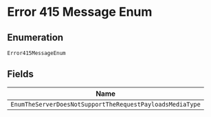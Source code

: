 
# Error 415 Message Enum

## Enumeration

`Error415MessageEnum`

## Fields

| Name |
|  --- |
| `EnumTheServerDoesNotSupportTheRequestPayloadsMediaType` |

